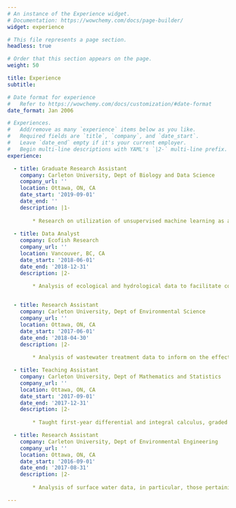 ```yaml
---
# An instance of the Experience widget.
# Documentation: https://wowchemy.com/docs/page-builder/
widget: experience

# This file represents a page section.
headless: true

# Order that this section appears on the page.
weight: 50

title: Experience
subtitle:

# Date format for experience
#   Refer to https://wowchemy.com/docs/customization/#date-format
date_format: Jan 2006

# Experiences.
#   Add/remove as many `experience` items below as you like.
#   Required fields are `title`, `company`, and `date_start`.
#   Leave `date_end` empty if it's your current employer.
#   Begin multi-line descriptions with YAML's `|2-` multi-line prefix.
experience:

  - title: Graduate Research Assistant
    company: Carleton University, Dept of Biology and Data Science
    company_url: ''
    location: Ottawa, ON, CA
    date_start: '2019-09-01'
    date_end: ''
    description: |1-
        
        * Research on utilization of unsupervised machine learning as a tool to explore telemetry data, and subsequently behaviour. 
        
  - title: Data Analyst
    company: Ecofish Research
    company_url: ''
    location: Vancouver, BC, CA
    date_start: '2018-06-01'
    date_end: '2018-12-31'
    description: |2-
        
        * Analysis of ecological and hydrological data to facilitate commissioning of hydroelectric facilities, and additionally, development of summary reports. 


  - title: Research Assistant
    company: Carleton University, Dept of Environmental Science
    company_url: ''
    location: Ottawa, ON, CA
    date_start: '2017-06-01'
    date_end: '2018-04-30'
    description: |2-
    
        * Analysis of wastewater treatment data to inform on the effectiveness of removing microplastics from water prior to effluent release. 

  - title: Teaching Assistant
    company: Carleton University, Dept of Mathematics and Statistics
    company_url: ''
    location: Ottawa, ON, CA
    date_start: '2017-09-01'
    date_end: '2017-12-31'
    description: |2-
        
        * Taught first-year differential and integral calculus, graded assignments. Was nominated for the *Best Teaching Assistant* award, sadly didn't win

  - title: Research Assistant
    company: Carleton University, Dept of Environmental Engineering
    company_url: ''
    location: Ottawa, ON, CA
    date_start: '2016-09-01'
    date_end: '2017-08-31'
    description: |2-
    
        * Analysis of surface water data, in particular, those pertaining to the presence of cyanobacteria. A by product was a publication (here) in which we utilized leveraged signal processing method (Savitzky-Golay) and derivatives to improve spectrophotometric detections. 

---
```

